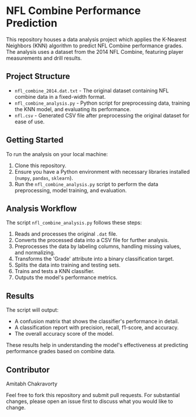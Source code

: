 # NFL Combine Performance Prediction

This repository houses a data analysis project which applies the K-Nearest Neighbors (KNN) algorithm to predict NFL Combine performance grades. The analysis uses a dataset from the 2014 NFL Combine, featuring player measurements and drill results.

## Project Structure

- `nfl_combine_2014.dat.txt` - The original dataset containing NFL combine data in a fixed-width format.
- `nfl_combine_analysis.py` - Python script for preprocessing data, training the KNN model, and evaluating its performance.
- `nfl.csv` - Generated CSV file after preprocessing the original dataset for ease of use.

## Getting Started

To run the analysis on your local machine:

1. Clone this repository.
2. Ensure you have a Python environment with necessary libraries installed (`numpy`, `pandas`, `sklearn`).
3. Run the `nfl_combine_analysis.py` script to perform the data preprocessing, model training, and evaluation.

## Analysis Workflow

The script `nfl_combine_analysis.py` follows these steps:

1. Reads and processes the original `.dat` file.
2. Converts the processed data into a CSV file for further analysis.
3. Preprocesses the data by labeling columns, handling missing values, and normalizing.
4. Transforms the 'Grade' attribute into a binary classification target.
5. Splits the data into training and testing sets.
6. Trains and tests a KNN classifier.
7. Outputs the model's performance metrics.

## Results

The script will output:

- A confusion matrix that shows the classifier's performance in detail.
- A classification report with precision, recall, f1-score, and accuracy.
- The overall accuracy score of the model.

These results help in understanding the model's effectiveness at predicting performance grades based on combine data.

## Contributor
Amitabh Chakravorty




Feel free to fork this repository and submit pull requests. For substantial changes, please open an issue first to discuss what you would like to change.
